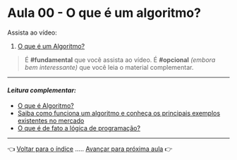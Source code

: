 # Aula 00 - O que é um algoritmo?

Assista ao vídeo:

  1. [O que é um Algoritmo?](https://www.youtube.com/watch?v=enQJN34Mh28)

> É **#fundamental** que você assista ao vídeo. É **#opcional** _(embora bem interessante)_ que você leia o material complementar.

---

#### _Leitura complementar:_
* [O que é Algoritmo?](https://dicasdeprogramacao.com.br/o-que-e-algoritmo/)
* [Saiba como funciona um algoritmo e conheça os principais exemplos existentes no mercado](https://rockcontent.com/br/blog/algoritmo/)
* [O que é de fato a lógica de programação?](https://www.treinaweb.com.br/blog/o-que-e-de-fato-a-logica-de-programacao/)

---

👈 [Voltar para o índice](../README.md) ..... [Avançar para próxima aula](../aula01/aula.md) 👉